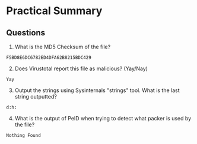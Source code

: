 # Practical Summary

## Questions
1. What is the MD5 Checksum of the file?
```
F5BD8E6DC6782ED4DFA62B8215BDC429
```

2. Does Virustotal report this file as malicious? (Yay/Nay)

```
Yay
```

3. Output the strings using Sysinternals "strings" tool. What is the last string outputted?

```
d:h:
```

4. What is the output of PeID when trying to detect what packer is used by the file?

```
Nothing Found
```